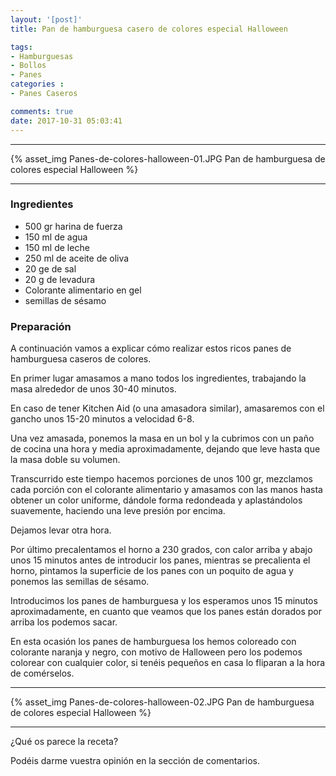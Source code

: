 ```yaml
---
layout: '[post]'
title: Pan de hamburguesa casero de colores especial Halloween

tags:
- Hamburguesas
- Bollos
- Panes
categories :
- Panes Caseros

comments: true
date: 2017-10-31 05:03:41
---
```

---
{% asset_img Panes-de-colores-halloween-01.JPG Pan de hamburguesa de colores especial Halloween %}


---

### Ingredientes

- 500 gr harina de fuerza
- 150 ml de agua
- 150 ml de leche
- 250 ml de aceite de oliva
- 20 ge de sal
- 20 g de levadura
- Colorante alimentario en gel
- semillas de sésamo

### Preparación

A continuación vamos a explicar cómo realizar estos ricos panes de hamburguesa caseros de colores.

En primer lugar amasamos a mano todos los ingredientes, trabajando la masa alrededor de unos 30-40 minutos.

En caso de tener Kitchen Aid (o una amasadora similar), amasaremos con el  gancho unos 15-20 minutos a velocidad 6-8.

Una vez amasada, ponemos la masa en un bol y la cubrimos con un paño de cocina una hora y media aproximadamente, dejando que leve hasta que la masa doble su volumen.

Transcurrido este tiempo hacemos porciones de unos 100 gr, mezclamos cada porción con el colorante alimentario y amasamos con las manos hasta obtener un color uniforme,  dándole forma redondeada y  aplastándolos suavemente, haciendo una leve presión por encima.

Dejamos levar otra hora.


Por último precalentamos el horno a 230 grados, con calor arriba y abajo unos 15 minutos antes de introducir los panes, mientras se precalienta el horno, pintamos la superficie de los panes con un poquito de agua y ponemos las semillas de sésamo.

Introducimos los panes de hamburguesa y los esperamos unos 15 minutos aproximadamente, en cuanto que veamos que los panes están dorados por arriba los podemos sacar.

En esta ocasión los panes de hamburguesa los hemos coloreado con colorante naranja y negro, con motivo de Halloween pero los podemos colorear con cualquier color, si tenéis pequeños en casa lo fliparan a la hora de comérselos.

---

{% asset_img Panes-de-colores-halloween-02.JPG Pan de hamburguesa de colores especial Halloween %}

---

¿Qué os parece la receta?

Podéis darme vuestra opinión en la sección de comentarios.
